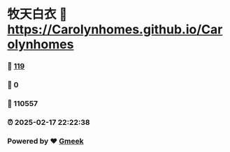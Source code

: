 # 牧天白衣 :link: https://Carolynhomes.github.io/Carolynhomes 
### :page_facing_up: [119](https://Carolynhomes.github.io/Carolynhomes/tag.html) 
### :speech_balloon: 0 
### :hibiscus: 110557 
### :alarm_clock: 2025-02-17 22:22:38 
### Powered by :heart: [Gmeek](https://github.com/Meekdai/Gmeek)

